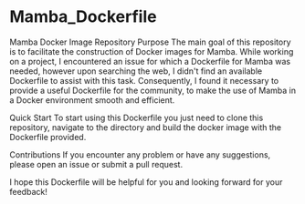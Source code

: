 # Mamba_Dockerfile
 
Mamba Docker Image Repository
Purpose
The main goal of this repository is to facilitate the construction of Docker images for Mamba. While working on a project, I encountered an issue for which a Dockerfile for Mamba was needed, however upon searching the web, I didn't find an available Dockerfile to assist with this task. Consequently, I found it necessary to provide a useful Dockerfile for the community, to make the use of Mamba in a Docker environment smooth and efficient.

Quick Start
To start using this Dockerfile you just need to clone this repository, navigate to the directory and build the docker image with the Dockerfile provided.

Contributions
If you encounter any problem or have any suggestions, please open an issue or submit a pull request.

I hope this Dockerfile will be helpful for you and looking forward for your feedback!

